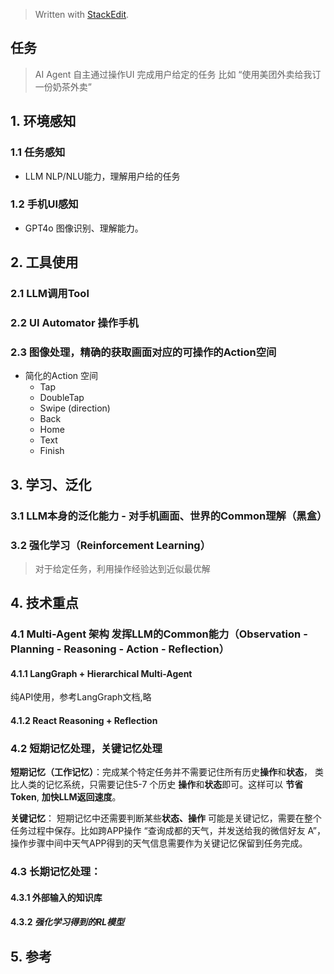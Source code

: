 


> Written with [StackEdit](https://stackedit.io/).

## 任务
> AI Agent 自主通过操作UI 完成用户给定的任务 比如 “使用美团外卖给我订一份奶茶外卖”

## 1. 环境感知
### 1.1 任务感知
* LLM NLP/NLU能力，理解用户给的任务
### 1.2 手机UI感知
* GPT4o 图像识别、理解能力。

## 2. 工具使用
### 2.1 LLM调用Tool
### 2.2 UI Automator 操作手机
### 2.3 图像处理，精确的获取画面对应的可操作的Action空间
* 简化的Action 空间
	* Tap
	* DoubleTap
	* Swipe (direction)
	* Back
	* Home
	* Text
	* Finish

## 3. 学习、泛化
### 3.1 LLM本身的泛化能力 - 对手机画面、世界的Common理解（黑盒）
### 3.2 强化学习（Reinforcement Learning）
> 对于给定任务，利用操作经验达到近似最优解

## 4. 技术重点
### 4.1 Multi-Agent 架构 发挥LLM的Common能力（Observation - Planning - Reasoning - Action - Reflection）
#### 4.1.1 LangGraph + Hierarchical Multi-Agent
纯API使用，参考LangGraph文档,略
#### 4.1.2 React Reasoning + Reflection
### 4.2 短期记忆处理，关键记忆处理
**短期记忆（工作记忆）**：完成某个特定任务并不需要记住所有历史**操作**和**状态**， 类比人类的记忆系统，只需要记住5-7 个历史 **操作**和**状态**即可。这样可以 **节省Token**, **加快LLM返回速度**。

**关键记忆**： 短期记忆中还需要判断某些**状态、操作** 可能是关键记忆，需要在整个任务过程中保存。比如跨APP操作 “查询成都的天气，并发送给我的微信好友 A”， 操作步骤中间中天气APP得到的天气信息需要作为关键记忆保留到任务完成。
### 4.3 长期记忆处理：
#### 4.3.1 外部输入的知识库
#### 4.3.2 ***强化学习得到的RL模型***

## 5. 参考
<!--stackedit_data:
eyJoaXN0b3J5IjpbLTEzMzA3ODk3NzgsMTczNDMyNjg0NiwtMT
UxMjk5MTc2M119
-->
